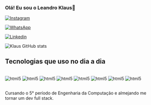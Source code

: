 
### Olá! Eu sou o Leandro Klaus👾

[![Instagram](https://img.shields.io/badge/Instagram-E4405F?style=for-the-badge&logo=instagram&logoColor=white)](https://www.instagram.com/klausdev/)

[![WhatsApp](https://img.shields.io/badge/WhatsApp-25D366?style=for-the-badge&logo=whatsapp&logoColor=white)](https://wa.me/5592984615420)

[![Linkedin](https://img.shields.io/badge/LinkedIn-0077B5?style=for-the-badge&logo=linkedin&logoColor=white)](https://www.linkedin.com/in/leklaussl/)

![Klaus GitHub stats](https://github-readme-stats.vercel.app/api?username=LeandroKlaus&show_icons=true&theme=ambient_gradient)


## Tecnologias que uso no dia a dia

<div style = "display: inline_block"><br/>
    <img align = "center" alt = "html5" src = "https://img.shields.io/badge/HTML5-E34F26?style=for-the-badge&logo=html5&logoColor=white" />
    <img align = "center" alt = "html5" src = "https://img.shields.io/badge/JavaScript-323330?style=for-the-badge&logo=javascript&logoColor=F7DF1E" />
    <img align = "center" alt = "html5" src = "https://img.shields.io/badge/TypeScript-007ACC?style=for-the-badge&logo=typescript&logoColor=white" />
    <img align = "center" alt = "html5" src = "https://img.shields.io/badge/CSS3-1572B6?style=for-the-badge&logo=css3&logoColor=white" />
    <img align = "center" alt = "html5" src = "https://img.shields.io/badge/React-20232A?style=for-the-badge&logo=react&logoColor=61DAFB" />
    <img align = "center" alt = "html5" src = "https://img.shields.io/badge/MySQL-00000F?style=for-the-badge&logo=mysql&logoColor=white" />
    <img align = "center" alt = "html5" src = "https://img.shields.io/badge/Python-3776AB?style=for-the-badge&logo=python&logoColor=white" />
    <img align = "center" alt = "html5" src = "https://img.shields.io/badge/PHP-777BB4?style=for-the-badge&logo=php&logoColor=white" />
</div><br/>

Cursando o 5° período de Engenharia da Computação e almejando me tornar um dev full stack.
